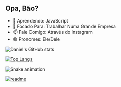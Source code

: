 ## Opa, Bão?

- 🌱 Aprendendo: JavaScript
- 🤔 Focado Para: Trabalhar Numa Grande Empresa
- 📫 Fale Comigo: Através do Instagram
- 😄 Pronomes: Ele/Dele

![Daniel's GitHub stats](https://github-readme-stats.vercel.app/api?username=Daniel-C-Reynaud&theme=dark&show_icons=true)

[![Top Langs](https://github-readme-stats.vercel.app/api/top-langs/?username=Daniel-C-Reynaud&theme=dark&layout=donut-vertical)](https://github.com/anuraghazra/github-readme-stats)

![Snake animation](https://github.com/Daniel-C-Reynaud/Daniel-C-Reynaud/blob/output/github-contribution-grid-snake.svg)


[![readme](https://github-readme-stats.vercel.app/api/pin/?username=Daniel-C-Reynaud&repo=Daniel-C-Reynaud&theme=dark)](https://github.com/Daniel-C-Reynaud/Daniel-C-Reynaud)
